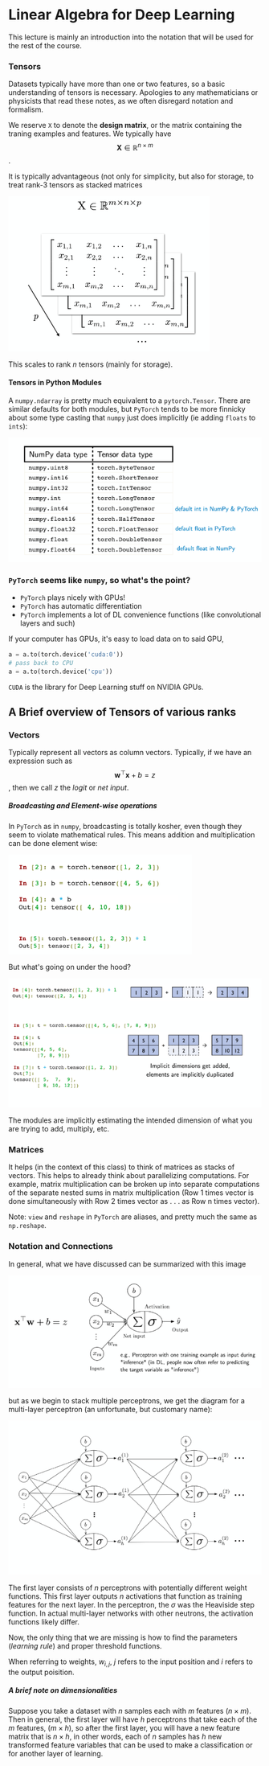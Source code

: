 # Linear Algebra for Deep Learning

This lecture is mainly an introduction into the notation that will be used for the rest of the course.

### Tensors

Datasets typically have more than one or two features, so a basic understanding of tensors is necessary. Apologies to any mathematicians or physicists that read these notes, as we often disregard notation and formalism. 

We reserve `X` to denote the __design matrix__, or the matrix containing the traning examples and features. We typically have $$\mathbf { X } \in \mathbb { R } ^ { n \times m }$$. 

It is typically advantageous (not only for simplicity, but also for storage, to treat rank-3 tensors as stacked matrices

![Rank 3 tensor](./images/tensor_visualization.png "Tensor visualization")

This scales to rank $n$ tensors (mainly for storage). 

#### Tensors in Python Modules

A `numpy.ndarray` is pretty much equivalent to a `pytorch.Tensor`. There are similar defaults for both modules, but `PyTorch` tends to be more finnicky about some type casting that `numpy` just does implicitly (ie adding `floats` to `ints`):

![Datatype table](./images/pytorch_datatypes.png "Datatype table")

### `PyTorch` seems like `numpy`, so what's the point?
* `PyTorch` plays nicely with GPUs!
* `PyTorch` has automatic differentiation
* `PyTorch` implements a lot of DL convenience functions (like convolutional layers and such)

If your computer has GPUs, it's easy to load data on to said GPU, 

```python
a = a.to(torch.device('cuda:0'))
# pass back to CPU
a = a.to(torch.device('cpu'))
```

`CUDA` is the library for Deep Learning stuff on NVIDIA GPUs. 

## A Brief overview of Tensors of various ranks

### Vectors

Typically represent all vectors as column vectors. Typically, if we have an expression such as $$\mathbf { w } ^ { \top } \mathbf { x } + b = z$$, then we call $z$ the _logit_ or _net input_. 

##### Broadcasting and Element-wise operations

In `PyTorch` as in `numpy`, broadcasting is totally kosher, even though they seem to violate mathematical rules. This means addition and multiplication can be done element wise: 

![Broadcasting](./images/broadcasting.png "Broadcasting")

But what's going on under the hood?

![Broadcasting](./images/broadcasting_1.png "Broadcasting")

The modules are implicitly estimating the intended dimension of what you are trying to add, multiply, etc. 


### Matrices

It helps (in the context of this class) to think of matrices as stacks of vectors. This helps to already think about parallelizing computations. For example, matrix multiplication can be broken up into separate computations of the separate nested sums in matrix multiplication (Row 1 times vector is done simultaneously with Row 2 times vector as . . . as Row n times vector). 

Note: `view` and `reshape` in `PyTorch` are aliases, and pretty much the same as `np.reshape`.

### Notation and Connections

In general, what we have discussed can be summarized with this image 

![Single Layer Perceptron](./images/single_layer.png "Single Layer Perceptron")

but as we begin to stack multiple perceptrons, we get the diagram for a multi-layer perceptron (an unfortunate, but customary name):

![Multi Layer Perceptron](./images/multi_layer.png "Multi Layer Perceptron")

The first layer consists of $n$ perceptrons with potentially different weight functions. This first layer outputs $n$ activations that function as training features for the next layer. In the perceptron, the $\sigma$ was the Heaviside step function. In actual multi-layer networks with other neutrons, the activation functions likely differ.

Now, the only thing that we are missing is how to find the parameters (_learning rule_) and proper threshold functions. 

When referring to weights, $w_{i,j}$, $j$ refers to the input position and $i$ refers to the output poisition.

##### A brief note on dimensionalities

Suppose you take a dataset with $n$ samples each with $m$ features ($n \times m$). Then in general, the first layer will have $h$ perceptrons that take each of the $m$ features, ($m \times h$), so after the first layer, you will have a new feature matrix that is $n \times h$, in other words, each of $n$ samples has $h$ new transformed feature variables that can be used to make a classification or for another layer of learning. 